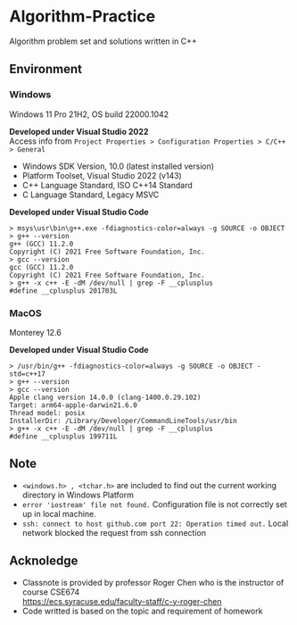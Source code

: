 # Algorithm-Practice
Algorithm problem set and solutions written in C++

## Environment
### Windows
Windows 11 Pro 21H2, OS build 22000.1042

**Developed under Visual Studio 2022**
<br>
Access info from `Project Properties > Configuration Properties > C/C++ > General`
  - Windows SDK Version, 10.0 (latest installed version)
  - Platform Toolset, Visual Studio 2022 (v143)
  - C++ Language Standard, ISO C++14 Standard
  - C Language Standard, Legacy MSVC

**Developed under Visual Studio Code**
```
> msys\usr\bin\g++.exe -fdiagnostics-color=always -g SOURCE -o OBJECT
> g++ --version
g++ (GCC) 11.2.0
Copyright (C) 2021 Free Software Foundation, Inc.
> gcc --version
gcc (GCC) 11.2.0
Copyright (C) 2021 Free Software Foundation, Inc.
> g++ -x c++ -E -dM /dev/null | grep -F __cplusplus
#define __cplusplus 201703L
```

### MacOS
Monterey 12.6 

**Developed under Visual Studio Code**
```
> /usr/bin/g++ -fdiagnostics-color=always -g SOURCE -o OBJECT -std=c++17
> g++ --version
> gcc --version
Apple clang version 14.0.0 (clang-1400.0.29.102)
Target: arm64-apple-darwin21.6.0
Thread model: posix
InstallerDir: /Library/Developer/CommandLineTools/usr/bin
> g++ -x c++ -E -dM /dev/null | grep -F __cplusplus
#define __cplusplus 199711L
```
## Note
- `<windows.h> , <tchar.h>` are included to find out the current working directory in Windows Platform
- `error 'iostream' file not found.` Configuration file is not correctly set up in local machine.
- `ssh: connect to host github.com port 22: Operation timed out.` Local network blocked the request from ssh connection
## Acknoledge
- Classnote is provided by professor Roger Chen who is the instructor of course CSE674\
https://ecs.syracuse.edu/faculty-staff/c-y-roger-chen
- Code writted is based on the topic and requirement of homework